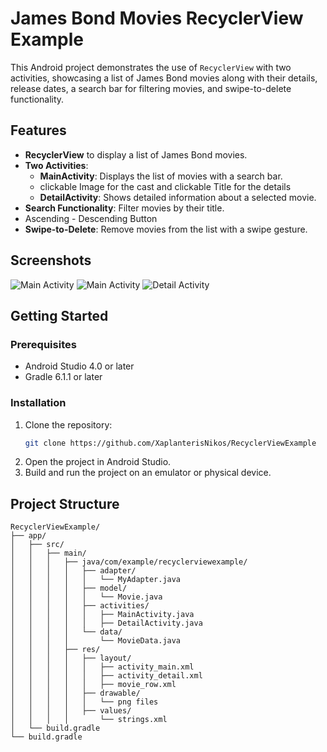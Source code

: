 # James Bond Movies RecyclerView Example

This Android project demonstrates the use of `RecyclerView` with two activities, showcasing a list of James Bond movies along with their details, release dates, a search bar for filtering movies, and swipe-to-delete functionality.

## Features

- **RecyclerView** to display a list of James Bond movies.
- **Two Activities**:
  - **MainActivity**: Displays the list of movies with a search bar.
  - clickable Image for the cast and clickable Title for the details
  - **DetailActivity**: Shows detailed information about a selected movie.
- **Search Functionality**: Filter movies by their title.
- Ascending - Descending Button
- **Swipe-to-Delete**: Remove movies from the list with a swipe gesture.

## Screenshots

![Main Activity](C:\Users\foxnk\Desktop\android_projects_2024\RecyclerViewExample\app\src\main\res\screenshots\main_Screenshot.png)
![Main Activity](C:\Users\foxnk\Desktop\android_projects_2024\RecyclerViewExample\app\src\main\res\screenshots\main_b_Screenshot.png)
![Detail Activity](C:\Users\foxnk\Desktop\android_projects_2024\RecyclerViewExample\app\src\main\res\screenshots\details_Screenshot.png)

## Getting Started

### Prerequisites

- Android Studio 4.0 or later
- Gradle 6.1.1 or later

### Installation

1. Clone the repository:
    ```sh
    git clone https://github.com/XaplanterisNikos/RecyclerViewExample
    ```
2. Open the project in Android Studio.
3. Build and run the project on an emulator or physical device.

## Project Structure

```plaintext
RecyclerViewExample/
├── app/
│   ├── src/
│   │   ├── main/
│   │   │   ├── java/com/example/recyclerviewexample/
│   │   │   │   ├── adapter/
│   │   │   │   │   └── MyAdapter.java
│   │   │   │   ├── model/
│   │   │   │   │   └── Movie.java
│   │   │   │   ├── activities/
│   │   │   │   │   ├── MainActivity.java
│   │   │   │   │   ├── DetailActivity.java
│   │   │   │   └── data/
│   │   │   │       └── MovieData.java
│   │   │   ├── res/
│   │   │   │   ├── layout/
│   │   │   │   │   ├── activity_main.xml
│   │   │   │   │   ├── activity_detail.xml
│   │   │   │   │   ├── movie_row.xml
│   │   │   │   ├── drawable/
│   │   │   │   │   └── png files
│   │   │   │   ├── values/
│   │   │   │       └── strings.xml
│   └── build.gradle
└── build.gradle
